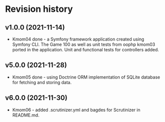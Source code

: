 Revision history
==================

v1.0.0 (2021-11-14)
-------------------
* Kmom04 done - a Symfony framework application created using Symfony CLI. The Game 100 as well as unit tests from oophp kmom03 ported in the application. Unit and functional tests for controllers added.

v5.0.0 (2021-11-28)
-------------------
* Kmom05 done - using Doctrine ORM implementation of SQLite database for fetching and storing data.

v6.0.0 (2021-11-30)
-------------------
* Kmom06 - added .scrutinizer.yml and bagdes for Scrutinizer in README.md.
